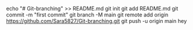 echo "# Git-branching" >> README.md
git init
git add README.md
git commit -m "first commit"
git branch -M main
git remote add origin https://github.com/Sara5827/Git-branching.git
git push -u origin main hey
